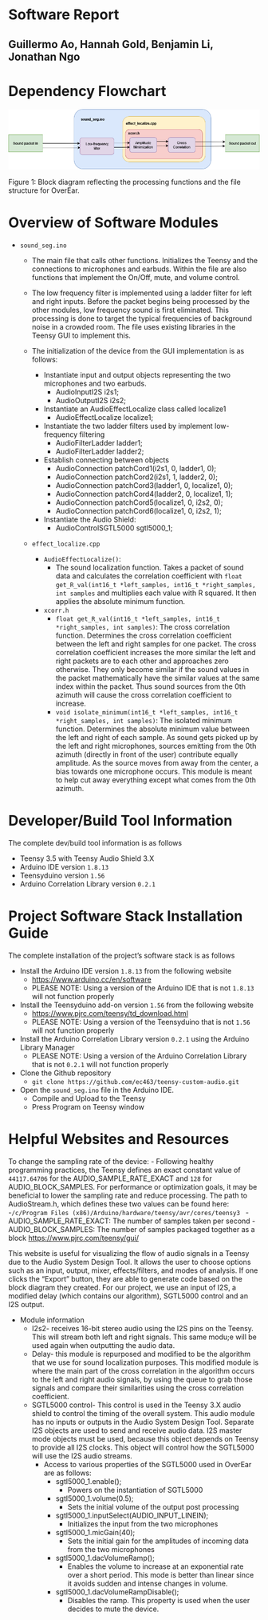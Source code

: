 # Software Report
## Guillermo Ao, Hannah Gold, Benjamin Li, Jonathan Ngo

# Dependency Flowchart

<p align="center">
   <img src="https://github.com/ec463/teensy-custom-audio/blob/master/resources/file_flowchart.drawio.png" alt="flowchart"/>
</p>

Figure 1: Block diagram reflecting the processing functions and the file structure for OverEar. 
# Overview of Software Modules
- ```sound_seg.ino```
	- The main file that calls other functions. Initializes the Teensy and the connections to microphones and earbuds. Within the file are also functions that implement the On/Off, mute, and volume control.
	- The low frequency filter is implemented using a ladder filter for left and right inputs. Before the packet begins being processed by the other modules, low frequency sound is first eliminated. This processing is done to target the typical frequencies of background noise in a crowded room. The file uses existing libraries in the Teensy GUI to implement this. 
	- The initialization of the device from the GUI implementation is as follows:
		- Instantiate input and output objects representing the two microphones and two earbuds.
			- AudioInputI2S            i2s1;
			- AudioOutputI2S           i2s2;
		- Instantiate an AudioEffectLocalize class called localize1
			- AudioEffectLocalize      localize1;
		- Instantiate the two ladder filters used by implement low-frequency filtering
			- AudioFilterLadder        ladder1;
			- AudioFilterLadder        ladder2;
		- Establish connecting between objects
			- AudioConnection          patchCord1(i2s1, 0, ladder1, 0);
			- AudioConnection          patchCord2(i2s1, 1, ladder2, 0);
			- AudioConnection          patchCord3(ladder1, 0, localize1, 0);
			- AudioConnection          patchCord4(ladder2, 0, localize1, 1);
			- AudioConnection          patchCord5(localize1, 0, i2s2, 0);
			- AudioConnection          patchCord6(localize1, 0, i2s2, 1);
		- Instantiate the Audio Shield:
			- AudioControlSGTL5000     sgtl5000_1;

	- ```effect_localize.cpp```
		- ```AudioEffectLocalize()```: 
			- The sound localization function. Takes a packet of sound data and calculates the correlation coefficient with ```float get_R_val(int16_t *left_samples, int16_t *right_samples, int samples``` and multiplies each value with R squared. It then applies the absolute minimum function.
		- ```xcorr.h```
			- ```float get_R_val(int16_t *left_samples, int16_t *right_samples, int samples)```: The cross correlation function. Determines the cross correlation coefficient between the left and right samples for one packet. The cross correlation coefficient increases the more similar the left and right packets are to each other and approaches zero otherwise. They only become similar if the sound values in the packet mathematically have the similar values at the same index within the packet. Thus sound sources from the 0th azimuth will cause the cross correlation coefficient to increase. 
			- ```void isolate_minimum(int16_t *left_samples, int16_t *right_samples, int samples)```: The isolated minimum function. Determines the absolute minimum value between the left and right of each sample. As sound gets picked up by the left and right microphones, sources emitting from the 0th azimuth (directly in front of the user) contribute equally amplitude. As the source moves from away from the center, a bias towards one microphone occurs. This module is meant to help cut away everything except what comes from the 0th azimuth. 


# Developer/Build Tool Information
The complete dev/build tool information is as follows
- Teensy 3.5 with Teensy Audio Shield 3.X
- Arduino IDE version ```1.8.13```
- Teensyduino version ```1.56```
- Arduino Correlation Library version ```0.2.1```

# Project Software Stack Installation Guide

The complete installation of the project’s software stack is as follows
- Install the Arduino IDE version ```1.8.13``` from the following website
	- https://www.arduino.cc/en/software
	- PLEASE NOTE: Using a version of the Arduino IDE that is not ```1.8.13``` will not function properly
- Install the Teensyduino add-on version ```1.56``` from the following website
	- https://www.pjrc.com/teensy/td_download.html
	- PLEASE NOTE: Using a version of the Teensyduino that is not ```1.56``` will not function properly
- Install the Arduino Correlation Library version ```0.2.1``` using the Arduino Library Manager
	- PLEASE NOTE: Using a version of the Arduino Correlation Library that is not ```0.2.1``` will not function properly
- Clone the Github repository
	- ```git clone https://github.com/ec463/teensy-custom-audio.git```
- Open the ```sound_seg.ino``` file in the Arduino IDE.
	- Compile and Upload to the Teensy
	- Press Program on Teensy window

# Helpful Websites and Resources

To change the sampling rate of the device:
	- Following healthy programming practices, the Teensy defines an exact constant value of ```44117.64706``` for the AUDIO_SAMPLE_RATE_EXACT and ```128``` for AUDIO_BLOCK_SAMPLES. For performance or optimization goals, it may be beneficial to lower the sampling rate and reduce processing. The path to AudioStream.h, which defines these two values can be found here:
		-```/c/Program Files (x86)/Arduino/hardware/teensy/avr/cores/teensy3 ```
		- AUDIO_SAMPLE_RATE_EXACT: The number of samples taken per second 
		- AUDIO_BLOCK_SAMPLES: The number of samples packaged together as a block
https://www.pjrc.com/teensy/gui/ 

This website is useful for visualizing the flow of audio signals in a Teensy due to the Audio System Design Tool. It allows the user to choose options such as an input, output, mixer, effects/filters, and modes of analysis. If one clicks the “Export” button, they are able to generate code based on the block diagram they created. For our project, we use an input of I2S, a modified delay (which contains our algorithm), SGTL5000 control and an I2S output. 

- Module information
	- I2s2- receives 16-bit stereo audio using the I2S pins on the Teensy. This will stream both left and right signals. This same modu;e will be used again when outputting the audio data.
	- Delay- this module is repurposed and modified to be the algorithm that we use for sound localization purposes. This modified module is where the main part of the cross correlation in the algorithm occurs to the left and right audio signals, by using the queue to grab those signals and compare their similarities using the cross correlation coefficient.
	- SGTL5000 control- This control is used in the Teensy 3.X audio shield to control the timing of the overall system. This audio module has no inputs or outputs in the Audio System Design Tool. Separate I2S objects are used to send and receive audio data. I2S master mode objects must be used, because this object depends on Teensy to provide all I2S clocks. This object will control how the SGTL5000 will use the I2S audio streams.
		- Access to various properties of the SGTL5000 used in OverEar are as follows:
			- sgtl5000_1.enable();
				- Powers on the instantiation of SGTL5000 
    		- sgtl5000_1.volume(0.5);
    			- Sets the initial volume of the output post processing
    		- sgtl5000_1.inputSelect(AUDIO_INPUT_LINEIN);
    			- Initializes the input from the two microphones
  			- sgtl5000_1.micGain(40);
  				- Sets the initial gain for the amplitudes of incoming data from the two microphones
    		- sgtl5000_1.dacVolumeRamp();
    			- Enables the volume to increase at an exponential rate over a short period. This mode is better than linear since it avoids sudden and intense changes in volume. 
    		- sgtl5000_1.dacVolumeRampDisable();
    			- Disables the ramp. This property is used when the user decides to mute the device. 